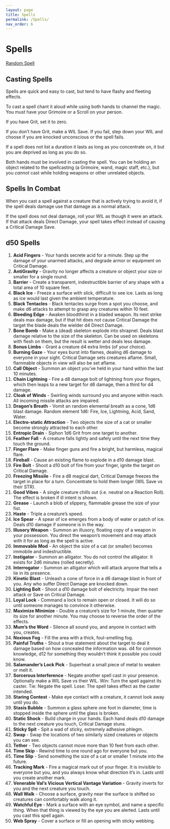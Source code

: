```yaml
---
layout: page
title: Spells
permalink: /Spells/
nav_order: 6
---
```


# Spells

[Random Spell](https://perchance.org/bw-spells)

## Casting Spells

Spells are quick and easy to cast, but tend to have flashy and fleeting effects.

To cast a spell chant it aloud while using both hands to channel the magic. You must have your Grimoire or a Scroll on your person.

If you have Grit, set it to zero.

If you don’t have Grit, make a WIL Save. If you fail, step down your WIL and choose if you are knocked unconscious or the spell fails.

If a spell does not list a duration it lasts as long as you concentrate on, it but you are deprived as long as you do so. 

Both hands must be involved in casting the spell. You can be holding an object related to the spellcasting (a Grimoire, wand, magic staff, etc.), but you *cannot* cast while holding weapons or other unrelated objects. 

## Spells In Combat

When you cast a spell against a creature that is actively trying to avoid it, if the spell deals damage use that damage as a normal attack.

If the spell does not deal damage, roll your WIL as though it were an attack. If that attack deals Direct Damage, your spell takes effect instead of causing a Critical Damage Save.

## d50 Spells

 1. **Acid Fingers** - Your hands secrete acid for a minute. Step up the damage of your unarmed attacks, and degrade armor or equipment on Critical Damage.
 2. **AntiGravity** - Gravity no longer affects a creature or object your size or smaller for a single round.
 3. **Barrier** - Create a transparent, indestructible barrier of any shape with a total area of 10 square feet.
 4. **Black Ice** - Freeze a surface with slick, difficult to see ice. Lasts as long as ice would last given the ambient temperature.
 5. **Black Tentacles** - Black tentacles surge from a spot you choose, and make d6 attacks to attempt to grasp any creatures within 10 feet.
 6. **Bleeding Edge** - Awaken bloodthirst in a bladed weapon. Its next strike deals max damage, but if that hit does not cause Critical Damage the target the blade deals the wielder d4 Direct Damage.
 7. **Bone Bomb** - Make a (dead) skeleton explode into shrapnel. Deals blast damage relative to the size of the skeleton. Can be used on skeletons with flesh on them, but the result is wetter and deals less damage.
 8. **Bonus Limbs** - Grant a creature d4 extra limbs (of your choice).
 9. **Burning Gaze** - Your eyes burst into flames, dealing d6 damage to everyone in your sight. Critical Damage sets creatures aflame. Small, flammable objects in view will also be set aflame.
 10. **Call Object** - Summon an object you’ve held in your hand within the last 10 minutes.
 12. **Chain Lightning** - Fire a d8 damage bolt of lightning from your fingers, which then leaps to a new target for d6 damage, then a third for d4 damage.
 13. **Cloak of Winds** - Swirling winds surround you and anyone within reach. All incoming missile attacks are impaired.
 14. **Dragon’s Breath** - Vomit an random elemental breath as a cone, 1d6 blast damage. Random element 1d6: Fire, Ice, Lightning, Acid, Sand, Water.
 15. **Electro-static Attraction** - Two objects the size of a cat or smaller become strongly attracted to each other.
 16. **Entropic Drain** - Siphon 1d6 Grit from one target to another.
 17. **Feather Fall** - A creature falls lightly and safely until the next time they touch the ground.
 18. **Finger Flare** - Make finger guns and fire a bright, but harmless, magical flare.
 19. **Fireball** - Cause an existing flame to explode in a d10 damage blast.
 20. **Fire Bolt** - Shoot a d10 bolt of fire from your finger, ignite the target on Critical Damage.
 21. **Freezing Missile** - Fire a d8 magical dart, Critical Damage freezes the target in place for a turn. Concentrate to hold them longer (WIL Save vs their STR).
 22. **Good Vibes** - A single creature chills out (i.e. neutral on a Reaction Roll). The effect is broken if ill intent is shown.
 23. **Grease** - Launch a blob of slippery, flammable grease the size of your fist.
 24. **Haste** - Triple a creature’s speed.
 25. **Ice Spear** - A spear of ice emerges from a body of water or patch of ice. Deals d10 damage if someone is in the way.
 26. **Illusory Weapon** - Summon an illusory, floating copy of a weapon in your possession. You direct the weapon’s movement and may attack with it for as long as the spell is active.
 27. **Immovable Mod** - An object the size of a cat (or smaller) becomes immobile and indestructible.
 28. **Instigator** - Summon an alligator. You do not control the alligator. It exists for 2d6 minutes (rolled secretly).
 29. **Interrogator** - Summon an alligator which will attack anyone that tells a lie in its presence.
 30. **Kinetic Blast** - Unleash a cone of force in a d6 damage blast in front of you. Any who suffer Direct Damage are knocked down.
 30. **Lighting Bolt** - Shoot a d10 damage bolt of electricity. Impair the next attack or Save on Critical Damage.
 31. **Loyal Lock** - Command a lock to remain open or closed. It will do so until someone manages to convince it otherwise.
 32. **Maximize Minimize** - Double a creature’s size for 1 minute, then quarter its size for another minute. You may choose to reverse the order of the effects.
 33. **Mum’s the Word** - Silence all sound you, and anyone in contact with you, creates.
 34. **Noxious Fog** - Fill the area with a thick, foul-smelling fog.
 35. **Painful Truths** - Shout a true statement about the target to deal it damage based on how concealed the information was. d4 for common knowledge, d12 for something they wouldn’t think it possible you could know.
 36. **Salamander’s Lock Pick** - Superheat a small piece of metal to weaken or melt it.
 37. **Sorcerous Interference** - Negate another spell cast in your presence. Optionally make a WIL Save vs their WIL. Win: Turn the spell against its caster. Tie: Negate the spell. Lose: The spell takes effect as the caster intended.
 38. **Staring Contest** - Make eye contact with a creature, it cannot look away until you do.
 39. **Stasis Bubble** - Summon a glass sphere one foot in diameter, time is stopped inside the sphere until the glass is broken.
 40. **Static Shock** - Build charge in your hands. Each hand deals d10 damage to the next creature you touch, Critical Damage stuns.
 41. **Sticky Spit** - Spit a wad of sticky, extremely adhesive phlegm.
 42. **Swap** - Swap the locations of two similarly sized creatures or objects you can see.
 43. **Tether** - Two objects cannot move more than 10 feet from each other.
 44. **Time Skip** - Rewind time to one round ago for everyone but you.
 45. **Time Slip** - Send something the size of a cat or smaller 1 minute into the future.
 46. **Tracking Mark** - Fire a magical mark out of your finger. It is invisible to everyone but you, and you always know what direction it’s in. Lasts until you create another mark.
 47. **Venerable Val’s Vicious Vertical Vantage Variation** - Gravity inverts for you and the next creature you touch.
 48. **Wall Walk** - Choose a surface, gravity near the surface is shifted so creatures can comfortably walk along it.
 49. **Watchful Eye** - Mark a surface with an eye symbol, and name a specific thing. When that thing is viewed by the eye you are alerted. Lasts until you cast this spell again.
 50. **Web Spray** - Cover a surface or fill an opening with sticky webbing.